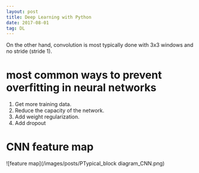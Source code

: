 ```yaml
---
layout: post
title: Deep Learning with Python
date: 2017-08-01
tag: DL
---
```



On the other hand, convolution is most typically done with 3x3 windows and no stride (stride 1).



# most common ways to prevent overfitting in neural networks

1. Get more training data.
2. Reduce the capacity of the network.
3. Add weight regularization.
4. Add dropout

# CNN feature map

![feature map](/images/posts/PTypical_block diagram_CNN.png)
